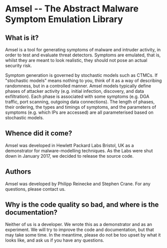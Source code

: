 # Amsel -- The Abstract Malware Symptom Emulation Library

## What is it?
Amsel is a tool for generating symptoms of malware and intruder activity,
in order to test and evaluate threat detectors. 
Symptoms are emulated, that is, whilst they are meant to look realistic,
they should not pose an actual security risk.

Symptom generation is governed by stochastic models such as CTMCs.
If "stochastic models" means nothing to you, think of it as a way of
describing randomness, but in a controlled manner.
Amsel models typically define phases of attacker activity (e.g.
initial infection, discovery, and data exfiltration). Each phase is
associated with some symptoms (e.g. DGA traffic, port scanning,
outgoing data connections). The length of phases, their ordering, the
types and timings of symptoms, and the parameters of symptoms (e.g. which
IPs are accessed) are all parameterised based on stochastic models.

## Whence did it come?
Amsel was developed in Hewlett Packard Labs Bristol, UK as a demonstrator
for malware-modelling techniques. As the Labs were shut down in
January 2017, we decided to release the source code.

## Authors
Amsel was developed by Philipp Reinecke and Stephen Crane.
For any questions, please contact us.

## Why is the code quality so bad, and where is the documentation?
Neither of us is a developer. We wrote this as a demonstrator and as
an experiment. We will try to improve the code and documentation, but
that may take some time. In the meantime, please do not be too upset
by what it looks like, and ask us if you have any questions.

